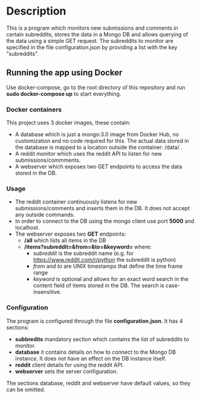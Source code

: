 # Description

This is a program which monitors new submissions and comments in certain subreddits, stores the data in a Mongo DB and allows querying of the data using a simple GET request.
The subreddits to monitor are specified in the file configuration.json by providing a list with the key "subreddits".

## Running the app using Docker
Use docker-compose, go to the root directory of this repository and run **sudo docker-compose up** to start everything.

### Docker containers
This project uses 3 docker images, these contain:
* A database which is just a mongo:3.0 image from Docker Hub, no customization and no code required for this. The actual data stored in the database is mapped to a location outside the container: <repo>/data/ .
* A reddit monitor which uses the reddit API to listen for new submissions/commments.
* A webserver which exposes two GET endpoints to access the data stored in the DB.
    
### Usage
* The reddit container continuously listens for new submissions/comments and inserts them in the DB. It does not accept any outside commands.
* In order to connect to the DB using the mongo client use port **5000** and localhost.
* The webserver exposes two **GET** endpoints:
  * **/all** which lists all items in the DB
  * **/items?subreddit=<subreddit>&from=<t1>&to=<t2>&keyword=<kw>** where:
    * *subreddit* is the subreddit name (e.g. for https://www.reddit.com/r/python the subreddit is python)
    * *from* and *to* are UNIX timestamps that define the time frame range
    * *keyword* is optional and allows for an exact word search in the content field of items stored in the DB. The search is case-insensitive.

### Configuration
The program is configured through the file **configuration.json**. It has 4 sections:
* **subbredits** mandatory section which contains the list of subreddits to monitor.
* **database** it contains details on how to connect to the Mongo DB instance. It does not have an effect on the DB instance itself.
* **reddit** client details for using the reddit API.
* **webserver** sets the server configuration.

The sections database, reddit and webserver have default values, so they can be omitted.
